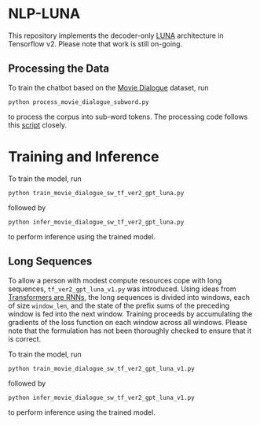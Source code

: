 # NLP-LUNA
This repository implements the decoder-only [LUNA](https://arxiv.org/abs/2106.01540) architecture in Tensorflow v2. Please note that work is still on-going.

## Processing the Data
To train the chatbot based on the [Movie Dialogue](https://www.cs.cornell.edu/~cristian/Cornell_Movie-Dialogs_Corpus.html) dataset, run
```
python process_movie_dialogue_subword.py
```
to process the corpus into sub-word tokens. The processing code follows this [script](https://github.com/suriyadeepan/datasets/blob/master/seq2seq/cornell_movie_corpus/scripts/prepare_data.py) closely.

# Training and Inference
To train the model, run
```
python train_movie_dialogue_sw_tf_ver2_gpt_luna.py
```
followed by
```
python infer_movie_dialogue_sw_tf_ver2_gpt_luna.py
```
to perform inference using the trained model.

## Long Sequences
To allow a person with modest compute resources cope with long sequences, `tf_ver2_gpt_luna_v1.py` was introduced. Using ideas from [Transformers are RNNs](https://arxiv.org/abs/2006.16236), the long sequences is divided into windows, each of size `window_len`, and the state of the prefix sums of the preceding window is fed into the next window. Training proceeds by accumulating the gradients of the loss function on each window across all windows. Please note that the formulation has not been thoroughly checked to ensure that it is correct.

To train the model, run
```
python train_movie_dialogue_sw_tf_ver2_gpt_luna_v1.py
```
followed by
```
python infer_movie_dialogue_sw_tf_ver2_gpt_luna_v1.py
```
to perform inference using the trained model.
